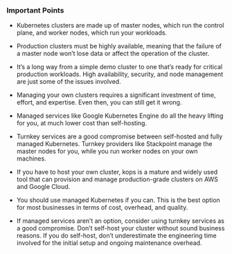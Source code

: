 ### Important Points
 
* Kubernetes clusters are made up of master nodes, which run the control plane, and worker nodes, which run your workloads.

* Production clusters must be highly available, meaning that the failure of a master node won’t lose data or affect the operation of the cluster.

* It’s a long way from a simple demo cluster to one that’s ready for critical production workloads. High availability, security, and node management are just some of the issues involved.

* Managing your own clusters requires a significant investment of time, effort, and expertise. Even then, you can still get it wrong.

* Managed services like Google Kubernetes Engine do all the heavy lifting for you, at much lower cost than self-hosting.

* Turnkey services are a good compromise between self-hosted and fully managed Kubernetes. Turnkey providers like Stackpoint manage the master nodes for you, while you run worker nodes on your own machines.

* If you have to host your own cluster, kops is a mature and widely used tool that can provision and manage production-grade clusters on AWS and Google Cloud.

* You should use managed Kubernetes if you can. This is the best option for most businesses in terms of cost, overhead, and quality.

* If managed services aren’t an option, consider using turnkey services as a good compromise.
Don’t self-host your cluster without sound business reasons. If you do self-host, don’t underestimate the engineering time involved for the initial setup and ongoing maintenance overhead.
